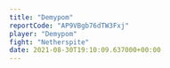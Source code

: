 ```yaml
---
title: "Demypom"
reportCode: "AP9VBgb76dTW3Fxj"
player: "Demypom"
fight: "Netherspite"
date: 2021-08-30T19:10:09.637000+00:00
---
```

